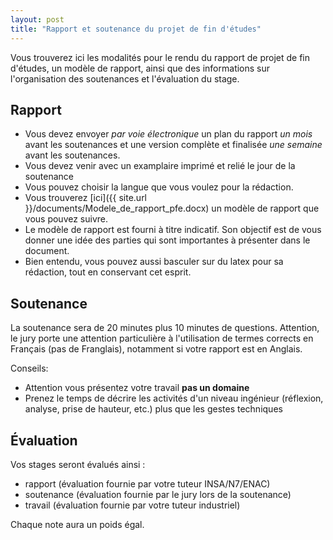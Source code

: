 ```yaml
---
layout: post
title: "Rapport et soutenance du projet de fin d'études"
---
```


Vous trouverez ici les modalités pour le rendu du rapport de projet de fin d'études, un modèle de rapport, ainsi que des informations sur l'organisation des soutenances et l'évaluation du stage.

## Rapport

  * Vous devez envoyer *par voie électronique* un plan du rapport *un mois* avant les soutenances et une version complète et finalisée *une semaine* avant les soutenances.
  * Vous devez venir avec un examplaire imprimé et relié le jour de la soutenance
  * Vous pouvez choisir la langue que vous voulez pour la rédaction.
  * Vous trouverez [ici]({{ site.url }}/documents/Modele_de_rapport_pfe.docx) un modèle de rapport que vous pouvez suivre.
  * Le modèle de rapport est fourni à titre indicatif. Son objectif est de vous donner une idée des parties qui sont importantes à présenter dans le document. 
  * Bien entendu, vous pouvez aussi basculer sur du latex pour sa rédaction, tout en conservant cet esprit.

## Soutenance

La soutenance sera de 20 minutes plus 10 minutes de questions. Attention, le jury porte une attention particulière à l'utilisation de termes corrects en Français (pas de Franglais), notamment si votre rapport est en Anglais.

Conseils:
  * Attention vous présentez votre travail **pas un domaine**
  * Prenez le temps de décrire les activités d'un niveau ingénieur (réflexion, analyse, prise de hauteur, etc.) plus que les gestes techniques 

## Évaluation

Vos stages seront évalués ainsi : 
  * rapport (évaluation fournie par votre tuteur INSA/N7/ENAC)
  * soutenance (évaluation fournie par le jury lors de la soutenance)
  * travail (évaluation fournie par votre tuteur industriel)

Chaque note aura un poids égal.
